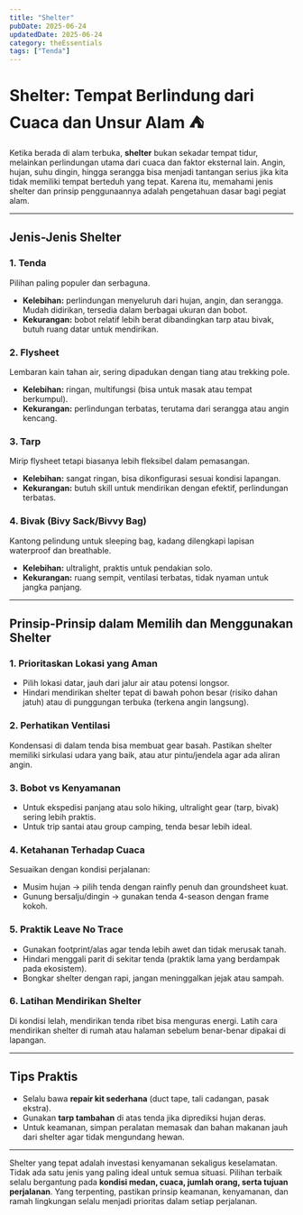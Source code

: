 ```yaml
---
title: "Shelter"
pubDate: 2025-06-24
updatedDate: 2025-06-24
category: theEssentials
tags: ["Tenda"]
---
```


# Shelter: Tempat Berlindung dari Cuaca dan Unsur Alam ⛺

Ketika berada di alam terbuka, **shelter** bukan sekadar tempat tidur, melainkan perlindungan utama dari cuaca dan faktor eksternal lain. Angin, hujan, suhu dingin, hingga serangga bisa menjadi tantangan serius jika kita tidak memiliki tempat berteduh yang tepat. Karena itu, memahami jenis shelter dan prinsip penggunaannya adalah pengetahuan dasar bagi pegiat alam.

---

## Jenis-Jenis Shelter

### 1. **Tenda**

Pilihan paling populer dan serbaguna.

* **Kelebihan:** perlindungan menyeluruh dari hujan, angin, dan serangga. Mudah didirikan, tersedia dalam berbagai ukuran dan bobot.
* **Kekurangan:** bobot relatif lebih berat dibandingkan tarp atau bivak, butuh ruang datar untuk mendirikan.

### 2. **Flysheet**

Lembaran kain tahan air, sering dipadukan dengan tiang atau trekking pole.

* **Kelebihan:** ringan, multifungsi (bisa untuk masak atau tempat berkumpul).
* **Kekurangan:** perlindungan terbatas, terutama dari serangga atau angin kencang.

### 3. **Tarp**

Mirip flysheet tetapi biasanya lebih fleksibel dalam pemasangan.

* **Kelebihan:** sangat ringan, bisa dikonfigurasi sesuai kondisi lapangan.
* **Kekurangan:** butuh skill untuk mendirikan dengan efektif, perlindungan terbatas.

### 4. **Bivak (Bivy Sack/Bivvy Bag)**

Kantong pelindung untuk sleeping bag, kadang dilengkapi lapisan waterproof dan breathable.

* **Kelebihan:** ultralight, praktis untuk pendakian solo.
* **Kekurangan:** ruang sempit, ventilasi terbatas, tidak nyaman untuk jangka panjang.

---

## Prinsip-Prinsip dalam Memilih dan Menggunakan Shelter

### 1. **Prioritaskan Lokasi yang Aman**

* Pilih lokasi datar, jauh dari jalur air atau potensi longsor.
* Hindari mendirikan shelter tepat di bawah pohon besar (risiko dahan jatuh) atau di punggungan terbuka (terkena angin langsung).

### 2. **Perhatikan Ventilasi**

Kondensasi di dalam tenda bisa membuat gear basah. Pastikan shelter memiliki sirkulasi udara yang baik, atau atur pintu/jendela agar ada aliran angin.

### 3. **Bobot vs Kenyamanan**

* Untuk ekspedisi panjang atau solo hiking, ultralight gear (tarp, bivak) sering lebih praktis.
* Untuk trip santai atau group camping, tenda besar lebih ideal.

### 4. **Ketahanan Terhadap Cuaca**

Sesuaikan dengan kondisi perjalanan:

* Musim hujan → pilih tenda dengan rainfly penuh dan groundsheet kuat.
* Gunung bersalju/dingin → gunakan tenda 4-season dengan frame kokoh.

### 5. **Praktik Leave No Trace**

* Gunakan footprint/alas agar tenda lebih awet dan tidak merusak tanah.
* Hindari menggali parit di sekitar tenda (praktik lama yang berdampak pada ekosistem).
* Bongkar shelter dengan rapi, jangan meninggalkan jejak atau sampah.

### 6. **Latihan Mendirikan Shelter**

Di kondisi lelah, mendirikan tenda ribet bisa menguras energi. Latih cara mendirikan shelter di rumah atau halaman sebelum benar-benar dipakai di lapangan.

---

## Tips Praktis

* Selalu bawa **repair kit sederhana** (duct tape, tali cadangan, pasak ekstra).
* Gunakan **tarp tambahan** di atas tenda jika diprediksi hujan deras.
* Untuk keamanan, simpan peralatan memasak dan bahan makanan jauh dari shelter agar tidak mengundang hewan.

---

Shelter yang tepat adalah investasi kenyamanan sekaligus keselamatan. Tidak ada satu jenis yang paling ideal untuk semua situasi. Pilihan terbaik selalu bergantung pada **kondisi medan, cuaca, jumlah orang, serta tujuan perjalanan**. Yang terpenting, pastikan prinsip keamanan, kenyamanan, dan ramah lingkungan selalu menjadi prioritas dalam setiap perjalanan.